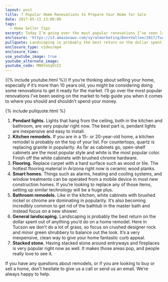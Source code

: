 ```yaml
---
layout: post
title: 7 Popular Home Renovations to Prepare Your Home for Sale
date: 2017-05-11 13:09:00
tags:
  - Home Seller Tips
excerpt: Today I’m going over the most popular renovations I’ve seen lately to help guide you as you prepare your home for the market.
enclosure: 'https://s3.amazonaws.com/vyralmarketing/Don+Vallee/2017/Tucson+Real+Estate+Agent-+Most+Popular+Renovations+When+Preparing+to+Sell+Your+Home.mp4'
pullquote: Landscaping is probably the best return on the dollar spent.
enclosure_type: video/mp4
enclosure_time:
use_youtube_image: true
youtube_alternate_image:
youtube_code: MN9tmSqVnII
---
```



{{% include youtube.html %}} If you’re thinking about selling your home, especially if it’s more than 10 years old, you might be considering doing some renovations to get it ready for the market. I’ll go over the most popular renovations I’ve been seeing on the market to help guide you when it comes to where you should and shouldn’t spend your money.

{% include pullquote.html %}

1. **Pendant lights.** Lights that hang from the ceiling, both in the kitchen and bathroom, are very popular right now. The best part is, pendant lights are inexpensive and easy to install.
2. **Kitchen remodels.** If you are in a 15- or 20-year-old home, a kitchen remodel is probably on the top of your list. For countertops, quartz is replacing granite in popularity. As far as cabinets go, open-shelf cabinets are the most popular style and white is the most popular color. Finish off the white cabinets with brushed chrome hardware.
3. **Flooring.** Replace carpet with a hard surface such as wood or tile. The hottest flooring material in Arizona right now is ceramic wood planks.
4. **Smart homes.** Things such as alarms, heating and cooling systems, and window treatments can be operated from a mobile device in most new construction homes. If you’re looking to replace any of those items, setting up similar technology will be a huge plus.
5. **Bathroom remodels.** Like in the kitchen, white cabinets with brushed nickel or chrome are dominating in popularity. It’s also becoming incredibly common to get rid of the bathtub in the master bath and instead focus on a new shower.
6. **General landscaping.** Landscaping is probably the best return on the dollar spent out of anything you’d do on a home remodel. Here in Tucson we don’t do a lot of grass, so focus on crushed designer rock and minor green shrubbery to balance out the look. It’s a very inexpensive, clean way to give your home fantastic curb appeal.
7. **Stacked stone.** Having stacked stone around entryways and fireplaces is very popular right now as well. It makes those areas pop, and people really love to see it.

If you have any questions about remodels, or if you are looking to buy or sell a home, don’t hesitate to give us a call or send us an email. We’re always happy to help.